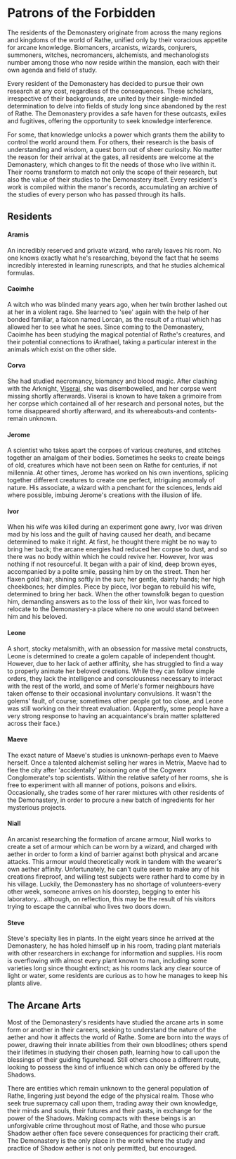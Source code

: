 # Patrons of the Forbidden

The residents of the Demonastery originate from across the many regions and kingdoms of the world of Rathe, unified only by their voracious appetite for arcane knowledge. Biomancers, arcanists, wizards, conjurers, summoners, witches, necromancers, alchemists, and mechanologists number among those who now reside within the mansion, each with their own agenda and field of study.

Every resident of the Demonastery has decided to pursue their own research at any cost, regardless of the consequences. These scholars, irrespective of their backgrounds, are united by their single-minded determination to delve into fields of study long since abandoned by the rest of Rathe. The Demonastery provides a safe haven for these outcasts, exiles and fugitives, offering the opportunity to seek knowledge interference.

For some, that knowledge unlocks a power which grants them the ability to control the world around them. For others, their research is the basis of understanding and wisdom, a quest born out of sheer curiosity. No matter the reason for their arrival at the gates, all residents are welcome at the Demonastery, which changes to fit the needs of those who live within it. Their rooms transform to match not only the scope of their research, but also the value of their studies to the Demonastery itself. Every resident's work is compiled within the manor's records, accumulating an archive of the studies of every person who has passed through its halls.

## Residents
#### Aramis

An incredibly reserved and private wizard, who rarely leaves his room. No one knows exactly what he's researching, beyond the fact that he seems incredibly interested in learning runescripts, and that he studies alchemical formulas.

#### Caoimhe

A witch who was blinded many years ago, when her twin brother lashed out at her in a violent rage. She learned to 'see' again with the help of her bonded familiar, a falcon named Lorcán, as the result of a ritual which has allowed her to see what he sees. Since coming to the Demonastery, Caoimhe has been studying the magical potential of Rathe's creatures, and their potential connections to íArathael, taking a particular interest in the animals which exist on the other side.

#### Corva

She had studied necromancy, biomancy and blood magic. After clashing with the Arknight, [Viserai](../../heroes-of-rathe/viserai-about.md), she was disembowelled, and her corpse went missing shortly afterwards. Viserai is known to have taken a grimoire from her corpse which contained all of her research and personal notes, but the tome disappeared shortly afterward, and its whereabouts-and contents-remain unknown.

#### Jerome

A scientist who takes apart the corpses of various creatures, and stitches together an amalgam of their bodies. Sometimes he seeks to create beings of old, creatures which have not been seen on Rathe for centuries, if not millennia. At other times, Jerome has worked on his own inventions, splicing together different creatures to create one perfect, intriguing anomaly of nature. His associate, a wizard with a penchant for the sciences, lends aid where possible, imbuing Jerome's creations with the illusion of life.

#### Ivor

When his wife was killed during an experiment gone awry, Ivor was driven mad by his loss and the guilt of having caused her death, and became determined to make it right. At first, he thought there might be no way to bring her back; the arcane energies had reduced her corpse to dust, and so there was no body within which he could revive her. However, Ivor was nothing if not resourceful. It began with a pair of kind, deep brown eyes, accompanied by a polite smile, passing him by on the street. Then her flaxen gold hair, shining softly in the sun; her gentle, dainty hands; her high cheekbones; her dimples. Piece by piece, Ivor began to rebuild his wife, determined to bring her back. When the other townsfolk began to question him, demanding answers as to the loss of their kin, Ivor was forced to relocate to the Demonastery-a place where no one would stand between him and his beloved.

#### Leone

A short, stocky metalsmith, with an obsession for massive metal constructs, Leone is determined to create a golem capable of independent thought. However, due to her lack of aether affinity, she has struggled to find a way to properly animate her beloved creations. While they can follow simple orders, they lack the intelligence and consciousness necessary to interact with the rest of the world, and some of Merle's former neighbours have taken offense to their occasional involuntary convulsions. It wasn't the golems' fault, of course; sometimes other people got too close, and Leone was still working on their threat evaluation. (Apparently, some people have a very strong response to having an acquaintance's brain matter splattered across their face.)

#### Maeve

The exact nature of Maeve's studies is unknown-perhaps even to Maeve herself. Once a talented alchemist selling her wares in Metrix, Maeve had to flee the city after 'accidentally' poisoning one of the Cogwerx Conglomerate's top scientists. Within the relative safety of her rooms, she is free to experiment with all manner of potions, poisons and elixirs. Occasionally, she trades some of her rarer mixtures with other residents of the Demonastery, in order to procure a new batch of ingredients for her mysterious projects.

#### Niall

An arcanist researching the formation of arcane armour, Niall works to create a set of armour which can be worn by a wizard, and charged with aether in order to form a kind of barrier against both physical and arcane attacks. This armour would theoretically work in tandem with the wearer's own aether affinity. Unfortunately, he can't quite seem to make any of his creations fireproof, and willing test subjects were rather hard to come by in his village. Luckily, the Demonastery has no shortage of volunteers-every other week, someone arrives on his doorstep, begging to enter his laboratory... although, on reflection, this may be the result of his visitors trying to escape the cannibal who lives two doors down.

#### Steve

Steve's specialty lies in plants. In the eight years since he arrived at the Demonastery, he has holed himself up in his room, trading plant materials with other researchers in exchange for information and supplies. His room is overflowing with almost every plant known to man, including some varieties long since thought extinct; as his rooms lack any clear source of light or water, some residents are curious as to how he manages to keep his plants alive.

## The Arcane Arts
Most of the Demonastery's residents have studied the arcane arts in some form or another in their careers, seeking to understand the nature of the aether and how it affects the world of Rathe. Some are born into the ways of power, drawing their innate abilities from their own bloodlines; others spend their lifetimes in studying their chosen path, learning how to call upon the blessings of their guiding figurehead. Still others choose a different route, looking to possess the kind of influence which can only be offered by the Shadows.

There are entities which remain unknown to the general population of Rathe, lingering just beyond the edge of the physical realm. Those who seek true supremacy call upon them, trading away their own knowledge, their minds and souls, their futures and their pasts, in exchange for the power of the Shadows. Making compacts with these beings is an unforgivable crime throughout most of Rathe, and those who pursue Shadow aether often face severe consequences for practicing their craft. The Demonastery is the only place in the world where the study and practice of Shadow aether is not only permitted, but encouraged.
